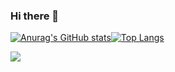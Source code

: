 ### Hi there 👋

[![Anurag's GitHub stats](https://github-readme-stats.vercel.app/api?username=edenFlower&show_icons=true&theme=blueberry)](https://github.com/anuraghazra/github-readme-stats)[![Top Langs](https://github-readme-stats.vercel.app/api/top-langs/?username=edenFlower&theme=blueberry)](https://github.com/anuraghazra/github-readme-stats)

![](https://komarev.com/ghpvc/?username=edenFlower&color=green&style=flat-square)
<!--
**edenFlower/edenFlower** is a ✨ _special_ ✨ repository because its `README.md` (this file) appears on your GitHub profile.

Here are some ideas to get you started:

- 🔭 I’m currently working on ...
- 🌱 I’m currently learning ...
- 👯 I’m looking to collaborate on ...
- 🤔 I’m looking for help with ...
- 💬 Ask me about ...
- 📫 How to reach me: ...
- 😄 Pronouns: ...
- ⚡ Fun fact: ...
-->
